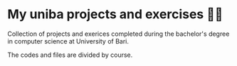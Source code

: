 # My uniba projects and exercises :man_technologist:

Collection of projects and exerices completed during the bachelor's degree in computer science at University of Bari.

The codes and files are divided by course.
